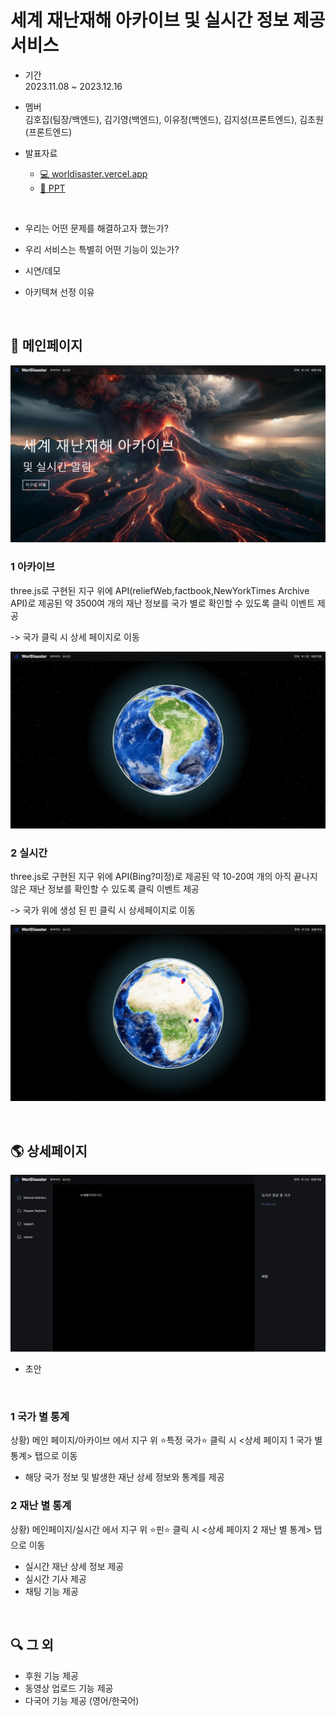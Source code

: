 # 세계 재난재해 아카이브 및 실시간 정보 제공 서비스

- 기간 <br>
2023.11.08 ~ 2023.12.16

- 멤버 <br>
김호집(팀장/백엔드), 김기영(백엔드), 이유정(백엔드), 김지성(프론트엔드), 김초원(프론트엔드)

- 발표자료 <br>
  - [💻 worldisaster.vercel.app
](https://worldisaster.vercel.app/)
  - [💭 PPT](https://www.canva.com/design/DAF0tEKl5s4/5FW-fzD3tG_Qkv4foBb7WQ/view?utm_content=DAF0tEKl5s4&utm_campaign=designshare&utm_medium=link&utm_source=editor)

<br>

- 우리는 어떤 문제를 해결하고자 했는가? <br>


- 우리 서비스는 특별히 어떤 기능이 있는가?<br>

- 시연/데모 <br>

- 아키텍쳐 선정 이유 <br>

<br>

## 🌌 메인페이지

![메인페이지](./public/메인페이지.png)

### 1 아카이브
three.js로 구현된 지구 위에 API(reliefWeb,factbook,NewYorkTimes Archive API)로 제공된 약 3500여 개의 재난 정보를 국가 별로 확인할 수 있도록 클릭 이벤트 제공
<br>

-> 국가 클릭 시 상세 페이지로 이동

![아카이브](./public/아카이브.png)

### 2 실시간
three.js로 구현된 지구 위에 API(Bing?미정)로 제공된 약 10-20여 개의 아직 끝나지 않은 재난 정보를 확인할 수 있도록 클릭 이벤트 제공
<br>

-> 국가 위에 생성 된 핀 클릭 시 상세페이지로 이동

![실시간](./public/실시간.png)

<br>

## 🌎 상세페이지

![상세페이지](./public/상세페이지.png)
- 초안

<br>

### 1 국가 별 통계
상황) 메인 페이지/아카이브 에서 지구 위 ⭐특정 국가⭐ 클릭 시 <상세 페이지 1 국가 별 통계> 탭으로 이동

- 해당 국가 정보 및 발생한 재난 상세 정보와 통계를 제공

### 2 재난 별 통계
상황) 메인페이지/실시간 에서 지구 위 ⭐핀⭐ 클릭 시 <상세 페이지 2 재난 별 통계> 탭으로 이동

- 실시간 재난 상세 정보 제공
- 실시간 기사 제공
- 채팅 기능 제공

<br>

## 🔍 그 외

- 후원 기능 제공
- 동영상 업로드 기능 제공
- 다국어 기능 제공 (영어/한국어)